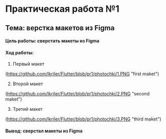 # Практическая работа №1
## Тема: верстка макетов из Figma

#### Цель работы: сверстать макеты из Figma 

#### Ход работы: 

1.	Первый макет

(https://github.com/Ikriler/Flutter/blob/pr1/photochki/1.PNG "first maket")

2.	Второй макет

(https://github.com/Ikriler/Flutter/blob/pr1/photochki/2.PNG "second maket")

3.	Третий макет

(https://github.com/Ikriler/Flutter/blob/pr1/photochki/3.PNG "third maket")

#### Вывод: сверстал макеты из Figma
